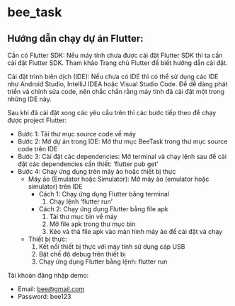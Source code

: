 # bee_task

## Hướng dẫn chạy dự án Flutter:
Cần có Flutter SDK:  Nếu máy tính chưa được cài đặt Flutter SDK thì ta cần cài đặt Flutter SDK. Tham khảo Trang chủ Flutter để biết hướng dẫn cài đặt.

Cài đặt trình biên dịch (IDE): Nếu chưa có IDE thì có thể sử dụng các IDE như Android Studio, IntelliJ IDEA hoặc Visual Studio Code. Để dễ dàng phát triển và chỉnh sửa code, nên chắc chắn rằng máy tính đã cài đặt một trong những IDE này.

Sau khi đã cài đặt xong các yêu cầu trên thì các bước tiếp theo để chạy được project Flutter:
- Bước 1: Tải thư mục source code về máy
- Bước 2: Mở dự án trong IDE: Mở thư mục BeeTask trong thư mục source code trên IDE
- Bước 3: Cài đặt các dependencies: Mở terminal và chạy lệnh sau để cài đặt các dependencies cần thiết: ‘flutter pub get’
- Bước 4: Chạy ứng dụng trên máy ảo hoặc thiết bị thực
  + Máy ảo (Emulator hoặc Simulator): Mở máy ảo (emulator hoặc simulator) trên IDE
     + Cách 1: Chạy ứng dụng Flutter bằng terminal
	   1. Chạy lệnh ‘flutter run’
     + Cách 2: Chạy ứng dụng Flutter bằng file apk
    	  1. Tải thư mục bin về máy
          2. Mở file apk trong thư mục bin
          3. Kéo và thả file apk vào màn hình máy ảo để cài đặt và chạy		
  + Thiết bị thực: 
      1.	Kết nối thiết bị thực với máy tính sử dụng cáp USB
      2.	Bật chế độ debug trên thiết bị
      3.	Chạy ứng dụng Flutter bằng lệnh: flutter run
         
Tài khoản đăng nhập demo:
- Email: bee@gmail.com
- Password: bee123
